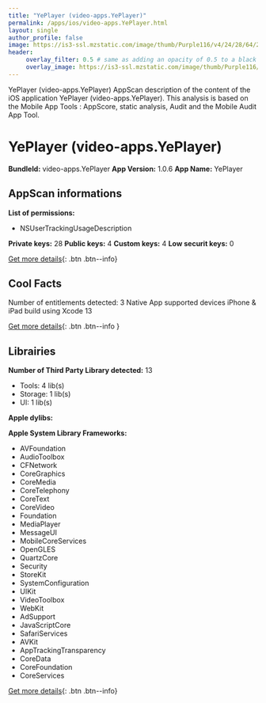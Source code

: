 ```yaml
---
title: "YePlayer (video-apps.YePlayer)"
permalink: /apps/ios/video-apps.YePlayer.html
layout: single
author_profile: false
image: https://is3-ssl.mzstatic.com/image/thumb/Purple116/v4/24/28/64/242864f5-f1c3-42d9-9bb7-bd9de723d84e/AppIcon-1x_U007emarketing-0-8-0-85-220.png/512x512bb.jpg
header: 
     overlay_filter: 0.5 # same as adding an opacity of 0.5 to a black background
     overlay_image: https://is3-ssl.mzstatic.com/image/thumb/Purple116/v4/24/28/64/242864f5-f1c3-42d9-9bb7-bd9de723d84e/AppIcon-1x_U007emarketing-0-8-0-85-220.png/512x512bb.jpg
---
```

YePlayer (video-apps.YePlayer) AppScan description of the content of the iOS application YePlayer (video-apps.YePlayer). This analysis is based on the Mobile App Tools : AppScore, static analysis, Audit and the Mobile Audit App Tool.

# YePlayer (video-apps.YePlayer)

**BundleId:** video-apps.YePlayer
**App Version:** 1.0.6
**App Name:** YePlayer


## AppScan informations 

**List of permissions:** 
- NSUserTrackingUsageDescription
  
  
**Private keys:** 28
**Public keys:** 4
**Custom keys:** 4
**Low securit keys:** 0
  
[Get more details](/pricing.html){: .btn .btn--info}

## Cool Facts

Number of entitlements detected: 3
Native App
supported devices iPhone & iPad
build using Xcode 13
  
[Get more details](/pricing.html){: .btn .btn--info }

## Librairies 
**Number of Third Party Library detected:** 13
- Tools: 4 lib(s)
- Storage: 1 lib(s)
- UI: 1 lib(s)


**Apple dylibs:**


**Apple System Library Frameworks:**
- AVFoundation
- AudioToolbox
- CFNetwork
- CoreGraphics
- CoreMedia
- CoreTelephony
- CoreText
- CoreVideo
- Foundation
- MediaPlayer
- MessageUI
- MobileCoreServices
- OpenGLES
- QuartzCore
- Security
- StoreKit
- SystemConfiguration
- UIKit
- VideoToolbox
- WebKit
- AdSupport
- JavaScriptCore
- SafariServices
- AVKit
- AppTrackingTransparency
- CoreData
- CoreFoundation
- CoreServices


  
[Get more details](/pricing.html){: .btn .btn--info}

